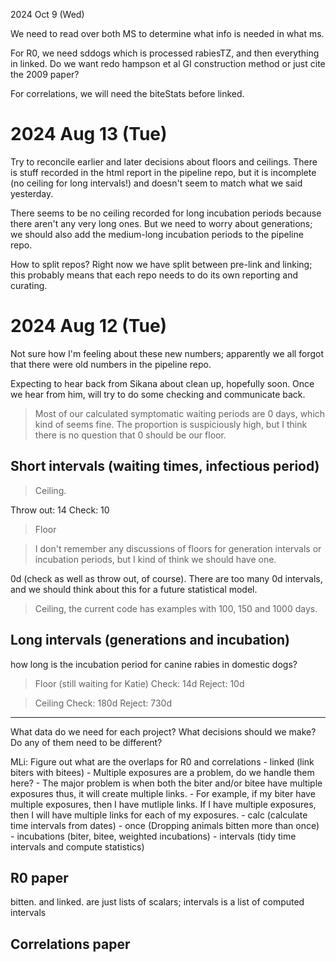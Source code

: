 2024 Oct 9 (Wed)

We need to read over both MS to determine what info is needed in what ms. 

For R0, we need sddogs which is processed rabiesTZ, and then everything in linked. Do we want redo hampson et al GI construction method or just cite the 2009 paper? 

For correlations, we will need the biteStats before linked. 


2024 Aug 13 (Tue)
=================

Try to reconcile earlier and later decisions about floors and ceilings. There is stuff recorded in the html report in the pipeline repo, but it is incomplete (no ceiling for long intervals!) and doesn't seem to match what we said yesterday.

There seems to be no ceiling recorded for long incubation periods because there aren't any very long ones. But we need to worry about generations; we should also add the medium-long incubation periods to the pipeline repo.

How to split repos? Right now we have split between pre-link and linking; this probably means that each repo needs to do its own reporting and curating.

2024 Aug 12 (Tue)
=================

Not sure how I'm feeling about these new numbers; apparently we all forgot that there were old numbers in the pipeline repo.

Expecting to hear back from Sikana about clean up, hopefully soon. Once we hear from him, will try to do some checking and communicate back.

> Most of our calculated symptomatic waiting periods are 0 days, which
> kind of seems fine. The proportion is suspiciously high, but I think
> there is no question that 0 should be our floor.

## Short intervals (waiting times, infectious period)

> Ceiling.

Throw out: 14
Check: 10

> Floor

> I don't remember any discussions of floors for generation intervals or
> incubation periods, but I kind of think we should have one. 

0d (check as well as throw out, of course). There are too many 0d intervals, and we should think about this for a future statistical model.

> Ceiling, the current code has examples with 100, 150 and 1000 days.

## Long intervals (generations and incubation)

how long is the incubation period for canine rabies in domestic dogs?

> Floor (still waiting for Katie)
Check: 14d
Reject: 10d

> Ceiling
Check: 180d
Reject: 730d


----------------------------------------------------------------------

What data do we need for each project? What decisions should we make? Do any of them need to be different?

MLi: Figure out what are the overlaps for R0 and correlations
	- linked (link biters with bitees)
		- Multiple exposures are a problem, do we handle them here? 
		- The major problem is when both the biter and/or bitee have multiple exposures thus, it will create multiple links. 
		- For example, if my biter have multiple exposures, then I have mutliple links. If I have multiple exposures, then I will have multiple links for each of my exposures.
	- calc (calculate time intervals from dates)
	- once (Dropping animals bitten more than once)
	- incubations (biter, bitee, weighted incubations)
	- intervals (tidy time intervals and compute statistics)

## R0 paper

bitten. and linked. are just lists of scalars; intervals is a list of computed intervals

## Correlations paper

